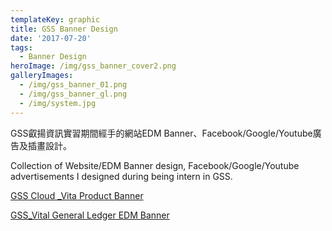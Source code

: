 ```yaml
---
templateKey: graphic
title: GSS Banner Design
date: '2017-07-20'
tags:
  - Banner Design
heroImage: /img/gss_banner_cover2.png
galleryImages:
  - /img/gss_banner_01.png
  - /img/gss_banner_gl.png
  - /img/system.jpg
---
```

GSS叡揚資訊實習期間經手的網站EDM Banner、Facebook/Google/Youtube廣告及插畫設計。

Collection of Website/EDM Banner design, Facebook/Google/Youtube advertisements I designed during being intern in GSS.

[GSS Cloud _Vita Product Banner](https://www.gsscloud.com/tw/gss-cloud?server=1)

[GSS_Vital General Ledger EDM Banner](https://www.gsscloud.com/tw/gl-special-price)
